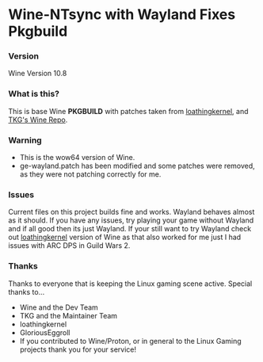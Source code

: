 # Wine-NTsync with Wayland Fixes Pkgbuild

### Version
Wine Version 10.8

### What is this?
This is base Wine **PKGBUILD** with patches taken from [loathingkernel](https://github.com/loathingkernel), and [TKG's Wine Repo](https://github.com/Frogging-Family/wine-tkg-git).

### Warning
- This is the wow64 version of Wine.
- ge-wayland.patch has been modified and some patches were removed, as they were not patching correctly for me.

### Issues
Current files on this project builds fine and works. Wayland behaves almost as it should. If you have any issues, try playing your game without Wayland and if all good then its just Wayland. If your still want to try Wayland check out [loathingkernel](https://github.com/loathingkernel) version of Wine as that also worked for me just I had issues with ARC DPS in Guild Wars 2.

### Thanks
Thanks to everyone that is keeping the Linux gaming scene active. Special thanks to...

- Wine and the Dev Team
- TKG and the Maintainer Team
- loathingkernel
- GloriousEggroll
- If you contributed to Wine/Proton, or in general to the Linux Gaming projects thank you for your service!
